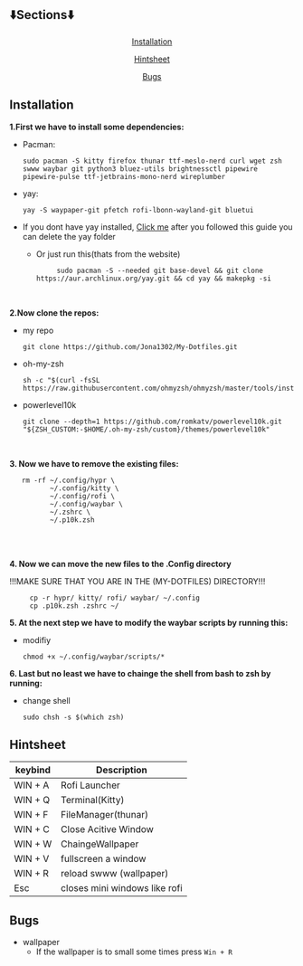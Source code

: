 ## ⬇️Sections⬇️ ##



<p align="center">
  <a href="https://github.com/Jona1302/My-Dotfiles?tab=readme-ov-file#Installation">Installation</a>
</p>

<p align="center">
  <a href="https://github.com/Jona1302/My-Dotfiles/blob/main/README.md#Hintsheet">Hintsheet</a>
</p>

<p align="center">
  <a href="https://github.com/Jona1302/My-Dotfiles/blob/main/README.md#Bugs">Bugs</a>
</p>

## Installation ##

**1.First we have to install some dependencies:**

- Pacman:
  
      sudo pacman -S kitty firefox thunar ttf-meslo-nerd curl wget zsh swww waybar git python3 bluez-utils brightnessctl pipewire pipewire-pulse ttf-jetbrains-mono-nerd wireplumber

 - yay:

       yay -S waypaper-git pfetch rofi-lbonn-wayland-git bluetui
* If you dont have yay installed, [Click me](https://github.com/Jguer/yay) after you followed this guide you can delete the yay folder
  
  - Or just run this(thats from the website)
    
             sudo pacman -S --needed git base-devel && git clone https://aur.archlinux.org/yay.git && cd yay && makepkg -si

<br/>

**2.Now clone the repos:**

 - my repo
    
       git clone https://github.com/Jona1302/My-Dotfiles.git

- oh-my-zsh
     
      sh -c "$(curl -fsSL https://raw.githubusercontent.com/ohmyzsh/ohmyzsh/master/tools/install.sh)"
       
- powerlevel10k

      git clone --depth=1 https://github.com/romkatv/powerlevel10k.git "${ZSH_CUSTOM:-$HOME/.oh-my-zsh/custom}/themes/powerlevel10k"

<br>

**3. Now we have to remove the existing files:**

       rm -rf ~/.config/hypr \
              ~/.config/kitty \
              ~/.config/rofi \
              ~/.config/waybar \
              ~/.zshrc \
              ~/.p10k.zsh    
 
<br>
<br>

**4. Now we can move the new files to the .Config directory**

!!!MAKE SURE THAT YOU ARE IN THE (MY-DOTFILES) DIRECTORY!!!

         cp -r hypr/ kitty/ rofi/ waybar/ ~/.config
         cp .p10k.zsh .zshrc ~/


**5. At the next step we have to modify the waybar scripts by running this:**

- modifiy

      chmod +x ~/.config/waybar/scripts/*

**6. Last but no least we have to chainge the shell from bash to zsh by running:**

- change shell

      sudo chsh -s $(which zsh)


## Hintsheet ##

 | keybind       | Description              
|----------------|-----------------------------
| WIN + A        | Rofi Launcher              
| WIN + Q        | Terminal(Kitty)           
| WIN + F        | FileManager(thunar)        
| WIN + C        | Close Acitive Window      
| WIN + W        | ChaingeWallpaper            
| WIN + V        | fullscreen a window       
| WIN + R        | reload swww (wallpaper)       
| Esc            | closes mini windows like rofi



## Bugs ##

- wallpaper
   - If the wallpaper is to small some times press `Win + R`
